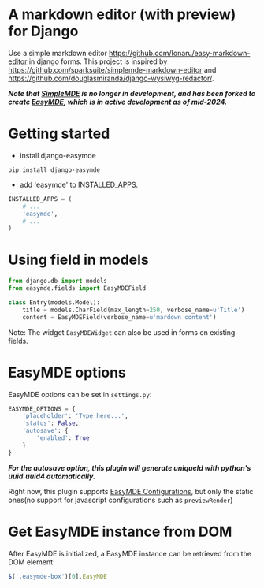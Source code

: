 # A markdown editor (with preview) for Django
Use a simple markdown editor https://github.com/Ionaru/easy-markdown-editor in django forms. This project is inspired by https://github.com/sparksuite/simplemde-markdown-editor and https://github.com/douglasmiranda/django-wysiwyg-redactor/.

***Note that [SimpleMDE](https://github.com/sparksuite/simplemde-markdown-editor) is no longer in development, and has been forked to create [EasyMDE](https://github.com/Ionaru/easy-markdown-editor), which is in active development as of mid-2024.***

# Getting started
* install django-easymde
```
pip install django-easymde
```

* add 'easymde' to INSTALLED_APPS.

```python
INSTALLED_APPS = (
    # ...
    'easymde',
    # ...
)
```

# Using field in models
```python
from django.db import models
from easymde.fields import EasyMDEField

class Entry(models.Model):
    title = models.CharField(max_length=250, verbose_name=u'Title')
    content = EasyMDEField(verbose_name=u'mardown content')
```

Note: The widget `EasyMDEWidget` can also be used in forms on existing fields.

# EasyMDE options
EasyMDE options can be set in `settings.py`:

```python
EASYMDE_OPTIONS = {
    'placeholder': 'Type here...',
    'status': False,
    'autosave': {
        'enabled': True
    }
}
```

***For the autosave option, this plugin will generate uniqueId with python's uuid.uuid4 automatically.***

Right now, this plugin supports [EasyMDE Configurations](https://github.com/Ionaru/easy-markdown-editor#configuration), but only the static ones(no support for javascript configurations such as ```previewRender```)

# Get EasyMDE instance from DOM

After EasyMDE is initialized, a EasyMDE instance can be retrieved from the DOM element:

```javascript
$('.easymde-box')[0].EasyMDE
```
